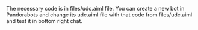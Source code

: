 The necessary code is in files/udc.aiml file. You can create a new bot in Pandorabots and change its udc.aiml file with that code from files/udc.aiml and test it in bottom right chat.
